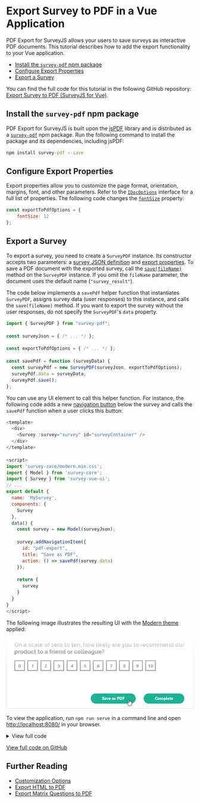 # Export Survey to PDF in a Vue Application

PDF Export for SurveyJS allows your users to save surveys as interactive PDF documents. This tutorial describes how to add the export functionality to your Vue application.

- [Install the `survey-pdf` npm package](#install-the-survey-pdf-npm-package)
- [Configure Export Properties](#configure-export-properties)
- [Export a Survey](#export-a-survey)

You can find the full code for this tutorial in the following GitHub repository: <a href="https://github.com/surveyjs/code-examples/tree/main/get-started-pdf/vue" target="blank">Export Survey to PDF (SurveyJS for Vue)</a>.

## Install the `survey-pdf` npm package

PDF Export for SurveyJS is built upon the <a href="https://github.com/parallax/jsPDF#readme" target="_blank">jsPDF</a> library and is distributed as a <a href="https://www.npmjs.com/package/survey-pdf" target="_blank">`survey-pdf`</a> npm package. Run the following command to install the package and its dependencies, including jsPDF:

```cmd
npm install survey-pdf --save
```

## Configure Export Properties

Export properties allow you to customize the page format, orientation, margins, font, and other parameters. Refer to the [`IDocOptions`](/Documentation/Pdf-Export?id=idocoptions) interface for a full list of properties. The following code changes the [`fontSize`](/Documentation/Pdf-Export?id=idocoptions#fontSize) property:

```js
const exportToPdfOptions = {
    fontSize: 12
};
```

## Export a Survey

To export a survey, you need to create a `SurveyPDF` instance. Its constructor accepts two parameters: a [survey JSON definition](/Documentation/Library?id=design-survey-create-a-simple-survey#define-a-static-survey-model-in-json) and [export properties](#configure-export-properties). To save a PDF document with the exported survey, call the [`save(fileName)`](/Documentation/Pdf-Export?id=surveypdf#save) method on the `SurveyPDF` instance. If you omit the `fileName` parameter, the document uses the default name (`"survey_result"`).

The code below implements a `savePdf` helper function that instantiates `SurveyPDF`, assigns survey data (user responses) to this instance, and calls the `save(fileName)` method. If you want to export the survey without the user responses, do not specify the `SurveyPDF`'s `data` property.

```js
import { SurveyPDF } from "survey-pdf";

const surveyJson = { /* ... */ };

const exportToPdfOptions = { /* ... */ };

const savePdf = function (surveyData) {
  const surveyPdf = new SurveyPDF(surveyJson, exportToPdfOptions);
  surveyPdf.data = surveyData;
  surveyPdf.save();
};
```

You can use any UI element to call this helper function. For instance, the following code adds a new [navigation button](/Documentation/Library?id=iaction) below the survey and calls the `savePdf` function when a user clicks this button:

```js
<template>
  <div>
    <Survey :survey="survey" id="surveyContainer" />
  </div>
</template>

<script>
import 'survey-core/modern.min.css';
import { Model } from 'survey-core';
import { Survey } from 'survey-vue-ui';
// ...
export default {
  name: 'MySurvey',
  components: {
    Survey
  },
  data() {
    const survey = new Model(surveyJson);

    survey.addNavigationItem({
      id: "pdf-export",
      title: "Save as PDF",
      action: () => savePdf(survey.data)
    });

    return {
      survey
    }
  }
}
</script>
```

The following image illustrates the resulting UI with the [Modern theme](/Documentation/Library?id=get-started-vue#configure-styles) applied:

![Export Survey to PDF - Save as PDF navigation button](images/surveypdf-navigation-button.png)

To view the application, run `npm run serve` in a command line and open [http://localhost:8080/](http://localhost:8080/) in your browser.

<details>
    <summary>View full code</summary>  

```js
<template>
  <div>
    <Survey :survey="survey" id="surveyContainer" />
  </div>
</template>

<script>
import 'survey-core/modern.min.css';
import { StylesManager, Model } from 'survey-core';
import { Survey } from 'survey-vue-ui';
import { SurveyPDF } from 'survey-pdf';

StylesManager.applyTheme("modern");

const surveyJson = {
  // ...
};

const exportToPdfOptions = {
  fontSize: 12
};

const savePdf = function (surveyData) {
  const surveyPdf = new SurveyPDF(surveyJson, exportToPdfOptions);
  surveyPdf.data = surveyData;
  surveyPdf.save();
};

export default {
  name: 'MySurvey',
  components: {
    Survey
  },
  data() {
    const survey = new Model(surveyJson);

    survey.addNavigationItem({
      id: "pdf-export",
      title: "Save as PDF",
      action: () => savePdf(survey.data)
    });

    return {
      survey
    }
  }
}
</script>
```
</details>

<a href="https://github.com/surveyjs/code-examples/tree/main/get-started-pdf/vue" target="blank">View full code on GitHub</a>

## Further Reading

- [Customization Options](/Documentation/Pdf-Export?id=Customization-Options)
- [Export HTML to PDF](/Documentation/Pdf-Export?id=HtmlToPdf)
- [Export Matrix Questions to PDF](/Documentation/Pdf-Export?id=MatrixToPdf)